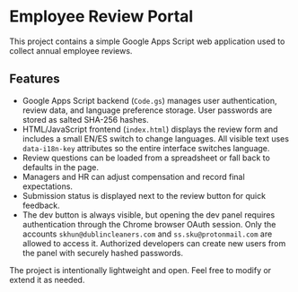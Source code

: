 # Employee Review Portal

This project contains a simple Google Apps Script web application used to collect annual employee reviews.

## Features
- Google Apps Script backend (`Code.gs`) manages user authentication, review data, and language preference storage. User passwords are stored as salted SHA-256 hashes.
- HTML/JavaScript frontend (`index.html`) displays the review form and includes a small EN/ES switch to change languages. All visible text uses `data-i18n-key` attributes so the entire interface switches language.
- Review questions can be loaded from a spreadsheet or fall back to defaults in the page.
- Managers and HR can adjust compensation and record final expectations.
- Submission status is displayed next to the review button for quick feedback.
- The dev button is always visible, but opening the dev panel requires
  authentication through the Chrome browser OAuth session. Only the accounts
  `skhun@dublincleaners.com` and `ss.sku@protonmail.com` are allowed to access
  it. Authorized developers can create new users from the panel with securely
  hashed passwords.

The project is intentionally lightweight and open. Feel free to modify or extend it as needed.
